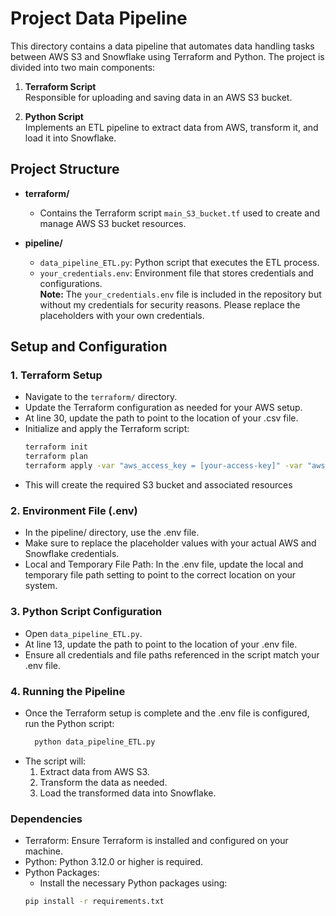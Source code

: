 # Project Data Pipeline

This directory contains a data pipeline that automates data handling tasks between AWS S3 and Snowflake using Terraform and Python. The project is divided into two main components:

1. **Terraform Script**  
   Responsible for uploading and saving data in an AWS S3 bucket.
   
2. **Python Script**  
   Implements an ETL pipeline to extract data from AWS, transform it, and load it into Snowflake.

## Project Structure

- **terraform/**
  - Contains the Terraform script `main_S3_bucket.tf` used to create and manage AWS S3 bucket resources.
  
- **pipeline/**
  - `data_pipeline_ETL.py`: Python script that executes the ETL process.
  - `your_credentials.env`: Environment file that stores credentials and configurations.  
    **Note:** The `your_credentials.env` file is included in the repository but without my credentials for security reasons. Please replace the placeholders with your own credentials.

## Setup and Configuration

### 1. Terraform Setup

- Navigate to the `terraform/` directory.
- Update the Terraform configuration as needed for your AWS setup.
- At line 30, update the path to point to the location of your .csv file.
- Initialize and apply the Terraform script:
  ```bash
  terraform init
  terraform plan
  terraform apply -var "aws_access_key = [your-access-key]" -var "aws_secret_key = [your-secret-key]"
- This will create the required S3 bucket and associated resources

### 2. Environment File (.env)

- In the pipeline/ directory, use the .env file.
- Make sure to replace the placeholder values with your actual AWS and Snowflake credentials.
- Local and Temporary File Path: In the .env file, update the local and temporary file path setting to point to the correct location on your system.

### 3. Python Script Configuration

- Open `data_pipeline_ETL.py`.
- At line 13, update the path to point to the location of your .env file.
- Ensure all credentials and file paths referenced in the script match your .env file.

### 4. Running the Pipeline

- Once the Terraform setup is complete and the .env file is configured, run the Python script:
  ```bash
    python data_pipeline_ETL.py
- The script will:
  1. Extract data from AWS S3.
  2. Transform the data as needed.
  3. Load the transformed data into Snowflake.

### Dependencies
- Terraform: Ensure Terraform is installed and configured on your machine.
- Python: Python 3.12.0 or higher is required.
- Python Packages:
  - Install the necessary Python packages using:
  ```bash
  pip install -r requirements.txt
